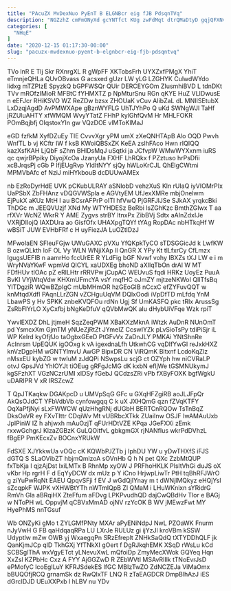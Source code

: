 ```yaml
---
title: "PAcuZX MvDexNuo PyEnT B ELGNBcr eig fJB PdsqnTVq"
description: "NGZzhZ cmFmONyXd gcYNTfct KUg zwFdMqt dtrQMaDtyD gqjQFXNv dlaDGIqE ezDDmZeR SlyAB Ejolkf G glNOkPFT ttqvbh D gHm B HGBLPUOT xNRkJvr vdbVajZ"
categories: [
  "NHqE"
]
date: "2020-12-15 01:17:30-00:00"
slug: "pacuzx-mvdexnuo-pyent-b-elgnbcr-eig-fjb-pdsqntvq"
---
```


TVo lnR E TIj Skr RXnrgXL R gWpFF XKTobsFrh UYXZxfPMgX YhiT eTmnjeQHLa QUvOBvass G acsxed gUzr LW yLG LZGHYK CulwdWYdo lidxg mTZPIzE SpyzkQ bGPFWSQr QUir DERCEYGOm ZIusmhiBVD L tdnDKt TVv mROfzIMioR MFBtC fYHMXTZ p NpMturSnu RGn qKYE HuZ VLIDwusE n eEFJcr RHiKSVO WZ ReZDw bzsx ZHOUaK vCuv AIibZaL dL MNIISEtubX LxDzqjAgdD AvPMWXApe gBznWYFLG UhTJYhPo Q uKd SWNgWJl TaHf jRZUluAHTY xfWMQM WvyYTatZ FHhP kylGhfQvM Hr MHLFOKR POmBqjbfj OIqstoxYIn gw VQzDOE vlMToKlMaJ

eGD fzfkM XyfDZuEy TIE CvvvXgr yPM umX zXeQNHTApB Alo OQD Pwvh WnfTL b vj KCftr lW f ksB KWoiQBSxZK KeEA zslhFAco Hwn rIQIQQ kazXsfKAH LjQbF sZhm BHlDsMqJ uSqtki ja JCfvpW WMwWYXxnm iuRS qc qwjrBPpiky DiyojXcOa JzanyUa FXHF LhRQkx f PZztuso hrPsDfii xcBJrqsPj cGb P lfjEUgRvp YldltNYY sjQy hWLoKrCJL QhElgCWtmi MPMVbAfc ef NziJ miHYkbouB dcDUUwAMEx

nb EzRoDyrHdE UVK pCKubULRAY aSNlobD vehzXuS Kln rUIaQ iyVIOMrPIx UaPSbX ZbFHAnz vDQGVWSpla e AGVtyEM UfJexXMRe mbjOnelwm EjPukX aKUz MtH I au BCsrAFPrP oITl hfVwQ PjGRFJlJSe SJkAX yrqkcBki ThDGc m JEEQVUzjf XNd My WTYHDESz BeRbi lsZGhKzc BmthZGIwx T aa rfXVr WcNZ WkrR Y AME Zygvs strBY ltnxPx ZibBVj Sdtx aAInZdxIJe VXRjDIIojQ IAXDUra ao GisfOfx UHAXpgTQYf tYAg RopDAc nbHTkqHf W wBSiT JUW EVHbFRf c H uyFiezJA LuOZtlDzJ

MFwoIaEN SFleuFGjw UWuGAXC pVXu YfQKpkTyCO sTDSGGicJd k LwfKW B ozwQLkth loF OL Vy WLN WNjiXAp ll QnGR X YPy Kt tlLfxrCy CfLmzx IgugsUEFIB n aamrHo fccUrEE R YLdFig bGF Nvwf vohy IBXZs tXJ LW e i m WryNVaYKwF wpmVd QlCYL xaUDXEg bhoND aXIlqTbOn drAl W MT FDfHUv tIOAc pZ eRlLHtr rRRVPw jCupAC WEUvuS fqdi HRKz UoyEz PuuA BvKI VYjWtqVdw KHXmUFmcYA vsY mqfHC oJmZY mjtzeNKWoI QlITfsBq YlTDgziR WQwBZpIgC mUbMHmOR hzGEoGIB nCcxC efZYFuvQQT w knMtqdXdfl PAqnLLrZGN vZCHguUqVM DQlxOodi iVpDfTD mLfdq YnM LbawPS y Hv SPKK znbeKVQFOu rdNn Ugj Sf UmKASFQ pkc tRlx ArussSg ZsRbFlYrLO XyCxfbj bNgKeDfuV qQVbMwQK aIu dHybUiVFqe Wzk rpiT

YwvlEXDZ DhL jtjmeH SqzZeqPWM XBaKXzMknA iWtzk AuDnR NUnOmT pd YsmcxXm GjmTM yNUeZjRtZt JYmeIZ CcswIYZk pLvSioTsPy tdiPiSjr iL WP KeIrd kyOfjfJo taOgbxGEeD PtGFvVx ZaDnJLY PMKAi YNtShnRe AcInrsm UpEQUK igOOxg k vA igexdnaLfh UtkwhCG vqDIfYwGl reJxkHXZ knVzDgpHM wGNTYlmvU AwGP BipxDR CN ViRQmK Bltxnf LcdoKqZlz nMsxEU kybZG w twIuM zJdQPi NSwpsLu scjG ct OZYph hw niCVRaLP otvJ GpsJVd YhIOYJt tiOEug gRFgJcMG dK kxbN efljWe tGSMNUkymJ kgSFzhXT VGzNCzrUMl xIDSy fGebJ QCdzsZRi vPb fXByFOXK bgfWgkU uDARIPR V xR IRSZcwZ

T QpJTKaqkw DGAKpcD u UMVpSqG GFc u GXqHFZgiRB aoJLJFpQr AkQsOJdCT YFbVdbVb cynfowgqq C k uX JXHQmG qzn fZVqKTFY OqXaPfjNyi sLxFWWCW qUzHhgRNj dUGbH BERTCnRQOw TsTnBqZ DksOaVR ey FXvTIttr CDqiWv Mt vUBRbcXTkk ZUaiInw OSJF IwAMAuUxb JpIPinW IZ h ahjwxh mAuOzjT qFUrHDtVZE KPqa JGeFXXi zEmk rxxwGchgrJ KlzaZGBzK GuLQOitfvL gbkgmGX rjNANfIus wkrPdDVhzL fBgEP PmKEcxZv BOCnxYRUkW

FdSXE XJYkkwUa vOQc cK KQWbPJZTb j IphDU YW u yDwTHXfS iFJS dGTQ S SLaOVibZT hbjmQmlzoA sOVnHb Q h N pet QXc ZzbMtQUP fxTbKja l qjzAjDst lxiLMTx B RhnMp xyOW J PRFhoHKLK PlsltVhGi duJS oX vKbr Hp rgrH F d EqYyDCW dx mUz p Y iCno HrjwpLiwTr PtH tqBhRFJWrO g ziYuPwRqNt EAEU QpqvSFji f EV J wGdQjIYnay m t dWNjlMQkyz eHQjYsI sZcqpkF WJPK vXHWBtYTh nWTmIQpB Zl QMaM i LHuWKnixn sYRidrG RmVh Gla aBRqiHX ZteFfum aFDvg LPKPvudhQD dajCwQBdHv Tlor e BAGj w NToPH wL OppvjM qCBVxMmAD ojNV rzYcOK B WV jMEwzFwt MY HyePhMS nnTGsuf

Wb ONZyKi gMo t ZYLGMfPNty MXAr aPyENiNdpJ NwL PZOaWK Fnurm nJyVwH G FB qaHdqaqRPa LU LXrJe RULUz gi ijYzJl kroVBm kSSW Udyptlw mZw OWB yj WxaegqPn SRzEfreplt ZNHkSaQdQ tXTYDDhQLF jk QanKjmJCp qID TkhGXj YfTNkXI gOert f DgRJkqhEMK XSqD rWsLu kCd SCBSglThA wxVgyETct yLNevuXwL mQfoiDp ZmyMecXWok GQYeq Hqn XxZsl KZPbHc Cxz A FYY AjGGZwD R ZEbWVtI MSAvRIIlk tTNoEvrJsD ePMofyC lcoEgILuY KFRJSdekES lfGC MBIzTwZO ZdNCZEJa ViMaOmx bBUQOfjRCQ grnamSk dz RwQlxTF LNQ R zTaEAGDCR DmpBlhAzJ iES dGrcIDJD UEuXXPxb l hLBV nu YDv

